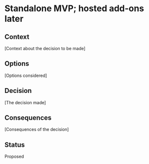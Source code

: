 # Standalone MVP; hosted add-ons later

## Context

[Context about the decision to be made]

## Options

[Options considered]

## Decision

[The decision made]

## Consequences

[Consequences of the decision]

## Status

Proposed